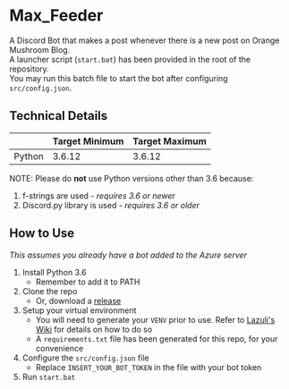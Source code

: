# Max_Feeder
A Discord Bot that makes a post whenever there is a new post on Orange Mushroom Blog.  
A launcher script (`start.bat`) has been provided in the root of the repository.  
You may run this batch file to start the bot after configuring `src/config.json`.  

## Technical Details
|  | Target Minimum | Target Maximum |
|---|---|---|
| Python | 3.6.12 | 3.6.12 |

NOTE: Please do **not** use Python versions other than 3.6 because:
1. f-strings are used - *requires 3.6 or newer*
2. Discord.py library is used - *requires 3.6 or older*

## How to Use
*This assumes you already have a bot added to the Azure server*

 1. Install Python 3.6
    - Remember to add it to PATH
 2. Clone the repo
    - Or, download a [release](https://github.com/KOOKIIEStudios/Max_Feeder/releases)
 3. Setup your virtual environment
    - You will need to generate your `VENV` prior to use. Refer to [Lazuli's Wiki](https://github.com/TEAM-SPIRIT-Productions/Lazuli/wiki/Technical-Details#step-1-generate-the-virtual-environment) for details on how to do so
    - A `requirements.txt` file has been generated for this repo, for your convenience
 4. Configure the `src/config.json` file
    - Replace `INSERT_YOUR_BOT_TOKEN` in the file with your bot token
 5. Run `start.bat`
